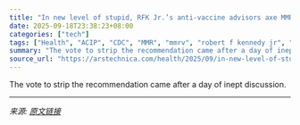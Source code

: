 ```yaml
---
title: "In new level of stupid, RFK Jr.’s anti-vaccine advisors axe MMRV recommendation"
date: 2025-09-18T23:38:23+08:00
categories: ["tech"]
tags: ["Health", "ACIP", "CDC", "MMR", "mmrv", "robert f kennedy jr", "vaccine"]
summary: "The vote to strip the recommendation came after a day of inept discussion."
source_url: "https://arstechnica.com/health/2025/09/in-new-level-of-stupid-rfk-jr-s-anti-vaccine-advisors-axe-mmrv-recommendation/"
---
```


The vote to strip the recommendation came after a day of inept discussion.

---

*来源: [原文链接](https://arstechnica.com/health/2025/09/in-new-level-of-stupid-rfk-jr-s-anti-vaccine-advisors-axe-mmrv-recommendation/)*
